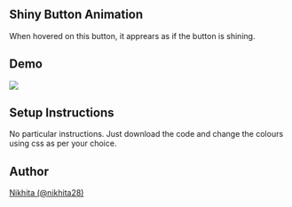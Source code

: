 ## Shiny Button Animation
When hovered on this button, it apprears as if the button is shining.

## Demo
![](https://user-images.githubusercontent.com/73106734/135724401-ad855587-32f2-429e-b920-aa8aa399a732.gif)

## Setup Instructions
No particular instructions. Just download the code and change the colours using css as per your choice.

## Author
[Nikhita (@nikhita28)](https://github.com/nikhita28)